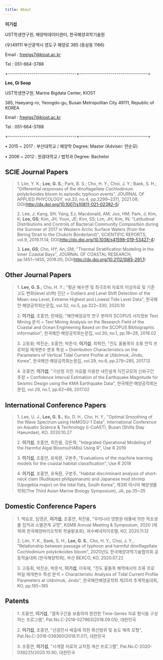 ```yaml
---
title: About
---
```


**이기섭** 

UST학생연구원, 해양빅데이터센터, 한국해양과학기술원

(우)49111 부산광역시 영도구 해양로 385 (동삼동 1166)

Email : freelgs7@kiost.ac.kr

Tel : 051-664-3788 

+-----------------------------------+-----------------------------------+

**Lee, Gi Seop**

UST학생연구원, Marine Bigdata Center, KIOST

385, Haeyang-ro, Yeongdo-gu, Busan Metropolitan City 49111, Republic of KOREA

Email : freelgs7@kiost.ac.kr

Tel : 051-664-3788 

+-----------------------------------+-----------------------------------+

• 2015 \~ 2017 : 부산대학교 / 해양학 Degree: Master (Adviser: 안순모)

• 2006 \~ 2012 : 원광대학교 / 법학과 Degree: Bachelor



## SCIE Journal Papers

> 1\. Lim, Y. K.; **Lee, G. S.**; Park, B. S.; Cho, H. Y.; Choi, J. Y.;
> Baek, S. H.; \"Differential responses of the dinoflagellate Cochlodinium
> polykrikoides bloom to episodic typhoon events\", JOURNAL OF APPLIED
> PHYCOLOGY, vol.33, no.4, pp.2299\~2311, 2021.08;
> DOI(http://dx.doi.org/10.1007/s10811-021-02392-5)
>
> 2\. Lee, J; Kang, SH; Yang, EJ; Macdonald, AM; Joo, HM; Park, J; Kim, K;
> **Lee, GS**; Kim, JH; Yoon, JE; Kim, SS; Lim, JH; Kim, IN; \"Latitudinal
> Distributions and Controls of Bacterial Community Composition during the
> Summer of 2017 in Western Arctic Surface Waters (from the Bering Strait
> to the Chukchi Borderland)\", SCIENTIFIC REPORTS, vol.9, 2019.11.14;
> DOI(http://dx.doi.org/10.1038/s41598-019-53427-4)
>
> 3\. **Lee, GS**; Cho, HY; An, SM; \"Thermal Stratification Modeling in
> the Inner Coastal Bays\", JOURNAL OF COASTAL RESEARCH, pp.1451\~1455,
> 2018.05; DOI(http://dx.doi.org/10.2112/SI85-291.1)

## Other Journal Papers

> 1\. **Lee, G. S.**; Cho, H. Y.; \"평균 해수면 및 최극조위 자료의 이상자료
> 및 기준고도 변화(level shift) 진단 = Outliers and Level Shift Detection
> of the Mean-sea Level, Extreme Highest and Lowest Tide Level Data\",
> 한국해안·해양공학회논문집, vol.32, no.5, pp.322\~330, 2020.10
>
> 2\. **이기섭**; 조홍연; 한재림; \"해안해양공학 연구 분야의 SCOPUS
> 서지정보 Text Mining 분석 = Text Mining Analysis on the Research Field
> of the Coastal and Ocean Engineering Based on the SCOPUS Bibliographic
> Information\", 한국해안·해양공학회논문집, vol.30, no.1, pp.19\~28,
> 2018.02
>
> 3\. 고동휘; 박진순; 조홍연; 박준석; **이기섭**; 최혁진; \"진도 울돌목의
> 조류 연직 프로파일 매개변수 분포 특성 = Distribution Characteristics on
> the Parameters of Vertical Tidal Current Profile at Uldolmok, Jindo,
> Korea\", 한국해안·해양공학회논문집, vol.29, no.6, pp.279\~285, 2017.12
>
> 4\. 조홍연; **이기섭**; \"기상청 지진 자료를 이용한 내진설계 지진규모의
> 신뢰구간 추정 = Confidence Interval Estimation of the Earthquake
> Magnitude for Seismic Design using the KMA Earthquake Data\",
> 한국해안·해양공학회논문집, vol.29, no.1, pp.62\~66, 2017.02

## International Conference Papers

> 1\. Lee, U. J., **Lee, G. S.**, Ko, D. H., Cho, H. Y., \"Optimal
> Smoothing of the Wave Spectrum using HeMOSU-1 Data\", International
> Conference on Aquatic Science & Technology (i-CoAST), Busan (Shilla Stay
> Haeundae), KO, 2020.10.27
>
> 2\. **이기섭**, 조홍연, 최진용, 강돈혁, \"Integrated Operational Modeling
> of the Harmful Algal Blooms(HABs) Using R\", Use R 2019
>
> 3\. **이기섭**, 조홍연, 유옥환, 구본주, \"Evaluations of the machine
> learning models for the coastal habitat classification\", Use R 2018
>
> 4\. **이기섭**, 조홍연, 유옥환, 구본주, \"Habitat discriminant analysis
> of short-neck clam (Ruditapes philippinarum) and Japanese mud shrimp
> (Upogebia major) on the tidal flats, South Korea\", 제3회 아시아
> 해양생물학회(The Third Asian Marine Biology Symposium), JA, pp.35\~35

## Domestic Conference Papers

> 1\. 백승호, 임영균, **이기섭**, 조홍연, 최진용, \"우리나라 영향권 태풍에
> 의한 적조생물 집적과 소멸관계 규명\", KSMB Annual Meeting & Symposium,
> 2020 (제16회 한국해양바이오학회 학술발표회), 여수베네치아호텔, KO,
> 2020.11.12
>
> 2\. Lim, Y. K., Baek, S. H., **Lee, G. S.**, Cho, H. Y., Choi, J. Y.,
> \"Relationship between passage of typhoon and harmful dinoflagellate
> Cochlodinium polykrikoides bloom\", 2020년도 한국해양과학기술협의회
> 공동학술대회 (한국해양학회), 부산 BEXCO, KO, 2020.07.22
>
> 3\. 고동휘, 박진순, 박준석, **이기섭**, 이욱재, \"진도 울돌목 해역에서의
> 조류 프로파일 매개변수 특성 분석 = Characteristic Analysis of Tidal
> Current Profile Parameters at Uldolmok, Jindo\", 한국해안해양공학회
> 제25차 추계학술대회, KO, pp.185\~185

## Patents

> 1\. 조홍연, **이기섭**, \"결측구간을 보충하여 완전한 Time-Series 자료
> 형식을 구성하는 프로그램\", Pat.No.C-2018-027963(2018.09.05), 대한민국
>
> 2\. **이기섭**, 조홍연, \"선광잔사 배출에 의한 확산범위 및 농도 예측
> 모형\", Pat.No.C-2018-038360(2018.11.07), 대한민국
>
> 3\. 조홍연, **이기섭**, \"시계열 자료의 교차점 계산 프로그램\",
> Pat.No.C-2020-039225(2020.10.16), 대한민국

